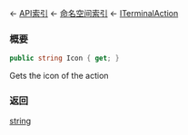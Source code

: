 ← [API索引](Api-Index) ← [命名空间索引](Namespace-Index) ← [ITerminalAction](Sandbox.ModAPI.Interfaces.ITerminalAction)

### 概要

```csharp
public string Icon { get; }
```

Gets the icon of the action

### 返回

[string](https://docs.microsoft.com/en-us/dotnet/api/System.String?view=netframework-4.6)

